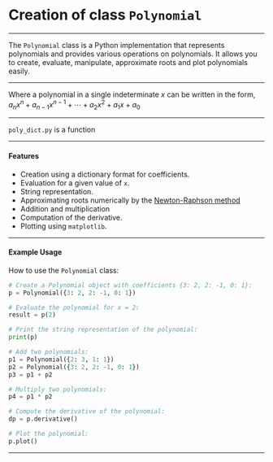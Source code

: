 # Creation of class `Polynomial`

----

The `Polynomial` class is a Python implementation that represents polynomials and provides various operations on polynomials. It allows you to create, evaluate, manipulate, approximate roots and plot polynomials easily.

----

Where a polynomial in a single indeterminate $x$ can be written in the form, 
$a_n x^n+a_{n-1} x^{n-1}+\cdots+a_2 x^2+a_1 x+a_0$

----

`poly_dict.py` is a function

----
#### Features

- Creation using a dictionary format for coefficients.
- Evaluation for a given value of `x`.
- String representation.
- Approximating roots numerically by the [Newton-Raphson method](https://en.wikipedia.org/wiki/Newton%27s_method)
- Addition and multiplication
- Computation of the derivative.
- Plotting using `matplotlib`.

----
#### Example Usage

How to use the `Polynomial` class:

```python
# Create a Polynomial object with coefficients {3: 2, 2: -1, 0: 1}:
p = Polynomial({3: 2, 2: -1, 0: 1})

# Evaluate the polynomial for x = 2:
result = p(2)

# Print the string representation of the polynomial:
print(p)

# Add two polynomials:
p1 = Polynomial({2: 3, 1: 1})
p2 = Polynomial({3: 2, 2: -1, 0: 1})
p3 = p1 + p2

# Multiply two polynomials:
p4 = p1 * p2

# Compute the derivative of the polynomial:
dp = p.derivative()

# Plot the polynomial:
p.plot()
```
----

